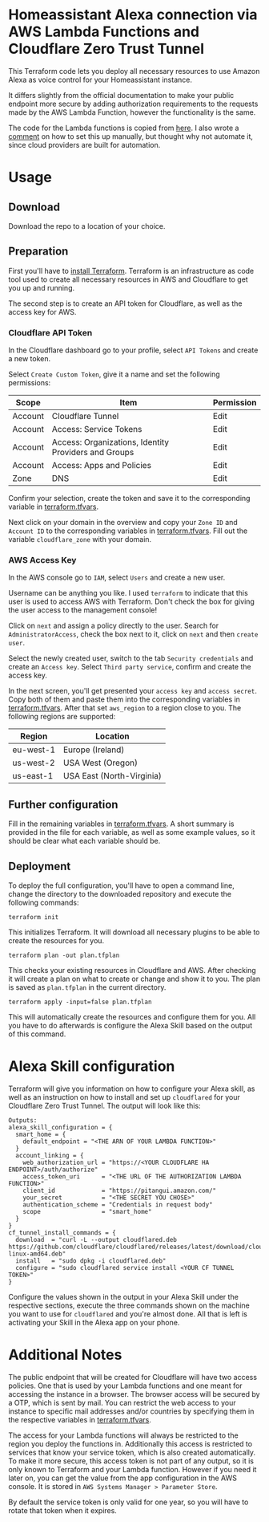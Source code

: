 # Homeassistant Alexa connection via AWS Lambda Functions and Cloudflare Zero Trust Tunnel

This Terraform code lets you deploy all necessary resources to use Amazon Alexa as voice control for your Homeassistant instance.

It differs slightly from the official documentation to make your public endpoint more secure by adding authorization requirements to the requests made by the AWS Lambda Function, however the functionality is the same.

The code for the Lambda functions is copied from [here](https://gist.github.com/dkaser/bcfc82c4f84ef02c81c218f36afdca01). I also wrote a [comment](https://gist.github.com/dkaser/bcfc82c4f84ef02c81c218f36afdca01?permalink_comment_id=5256238#gistcomment-5256238) on how to set this up manually, but thought why not automate it, since cloud providers are built for automation.

# Usage

## Download

Download the repo to a location of your choice.

## Preparation

First you'll have to [install Terraform](https://developer.hashicorp.com/terraform/install). Terraform is an infrastructure as code tool used to create all necessary resources in AWS and Cloudflare to get you up and running.

The second step is to create an API token for Cloudflare, as well as the access key for AWS.

### Cloudflare API Token

In the Cloudflare dashboard go to your profile, select `API Tokens` and create a new token.

Select `Create Custom Token`, give it a name and set the following permissions:

| Scope   | Item                                                 | Permission |
|---------|------------------------------------------------------|------------|
| Account | Cloudflare Tunnel                                    | Edit       |
| Account | Access: Service Tokens                               | Edit       |
| Account | Access: Organizations, Identity Providers and Groups | Edit       |
| Account | Access: Apps and Policies                            | Edit       |
| Zone    | DNS                                                  | Edit       |

Confirm your selection, create the token and save it to the corresponding variable in [terraform.tfvars](terraform.tfvars).

Next click on your domain in the overview and copy your `Zone ID` and `Account ID` to the corresponding variables in [terraform.tfvars](terraform.tfvars). Fill out the variable `cloudflare_zone` with your domain.

### AWS Access Key

In the AWS console go to `IAM`, select `Users` and create a new user.

Username can be anything you like. I used `terraform` to indicate that this user is used to access AWS with Terraform. Don't check the box for giving the user access to the management console!

Click on `next` and assign a policy directly to the user. Search for `AdministratorAccess`, check the box next to it, click on `next` and then `create user`.

Select the newly created user, switch to the tab `Security credentials` and create an `Access key`. Select `Third party service`, confirm and create the access key.

In the next screen, you'll get presented your `access key` and `access secret`. Copy both of them and paste them into the corresponding variables in [terraform.tfvars](terraform.tfvars). After that set `aws_region` to a region close to you. The following regions are supported:

| Region    | Location                  |
|-----------|---------------------------|
| eu-west-1 | Europe (Ireland)          |
| us-west-2 | USA West (Oregon)         |
| us-east-1 | USA East (North-Virginia) |

## Further configuration

Fill in the remaining variables in [terraform.tfvars](terraform.tfvars). A short summary is provided in the file for each variable, as well as some example values, so it should be clear what each variable should be.

## Deployment

To deploy the full configuration, you'll have to open a command line, change the directory to the downloaded repository and execute the following commands:

```
terraform init
```

This initializes Terraform. It will download all necessary plugins to be able to create the resources for you.

```
terraform plan -out plan.tfplan
```

This checks your existing resources in Cloudflare and AWS. After checking it will create a plan on what to create or change and show it to you. The plan is saved as `plan.tfplan` in the current directory.

```
terraform apply -input=false plan.tfplan
```

This will automatically create the resources and configure them for you. All you have to do afterwards is configure the Alexa Skill based on the output of this command.

# Alexa Skill configuration

Terraform will give you information on how to configure your Alexa skill, as well as an instruction on how to install and set up `cloudflared` for your Cloudflare Zero Trust Tunnel. The output will look like this:

```
Outputs:
alexa_skill_configuration = {
  smart_home = {
    default_endpoint = "<THE ARN OF YOUR LAMBDA FUNCTION>"
  }
  account_linking = {
    web_authorization_url = "https://<YOUR CLOUDFLARE HA ENDPOINT>/auth/authorize"
    access_token_uri      = "<THE URL OF THE AUTHORIZATION LAMBDA FUNCTION>"
    client_id             = "https://pitangui.amazon.com/"
    your_secret           = "<THE SECRET YOU CHOSE>"
    authentication_scheme = "Credentials in request body"
    scope                 = "smart_home"
  }
}
cf_tunnel_install_commands = {
  download  = "curl -L --output cloudflared.deb https://github.com/cloudflare/cloudflared/releases/latest/download/cloudflared-linux-amd64.deb"
  install   = "sudo dpkg -i cloudflared.deb"
  configure = "sudo cloudflared service install <YOUR CF TUNNEL TOKEN>"
}
```

Configure the values shown in the output in your Alexa Skill under the respective sections, execute the three commands shown on the machine you want to use for `cloudflared` and you're almost done. All that is left is activating your Skill in the Alexa app on your phone.

# Additional Notes

The public endpoint that will be created for Cloudflare will have two access policies. One that is used by your Lambda functions and one meant for accessing the instance in a browser. The browser access will be secured by a OTP, which is sent by mail. You can restrict the web access to your instance to specific mail addresses and/or countries by specifying them in the respective variables in [terraform.tfvars](terraform.tfvars).

The access for your Lambda functions will always be restricted to the region you deploy the functions in. Additionally this access is restricted to services that know your service token, which is also created automatically. To make it more secure, this access token is not part of any output, so it is only known to Terraform and your Lambda function. However if you need it later on, you can get the value from the app configuration in the AWS console. It is stored in `AWS Systems Manager > Parameter Store`.

By default the service token is only valid for one year, so you will have to rotate that token when it expires.
